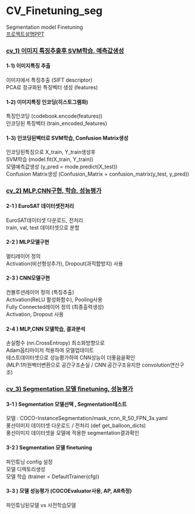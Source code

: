 # CV_Finetuning_seg
Segmentation model Finetuning <br>
[프로젝트설명PPT](https://github.com/LIMSCODE/CV_Finetuning_seg/blob/main/%EC%BB%B4%ED%93%A8%ED%84%B0%EB%B9%84%EC%A0%84%20HW3.pptx)
<br>

### [cv_1) 이미지 특징추출후 SVM학습, 예측값생성](https://github.com/LIMSCODE/CV_finetuning/blob/main/cv_1.ipynb)
#### 1-1) 이미지특징 추출 <br>
이미지에서 특징추출 (SIFT descriptor)  <br>
PCA로 정규화된 특징벡터 생성 (features) <br>
#### 1-2) 이미지특징 인코딩(히스토그램화) <br>
특징인코딩 (codebook.encode(features)) <br>
인코딩된 특징벡터 (train_encoded_features)  <br>
#### 1-3) 인코딩된벡터로 SVM학습, Confusion Matrix생성 <br>
인코딩된특징으로 X_train, Y_train생성후  <br>
SVM학습 (model.fit(X_train, Y_train)) <br>
모델예측값생성 (y_pred = mode.predict(X_test)) <br>
Confusion Matrix생성 (Confusion_Matrix = confusion_matrix(y_test, y_pred)) <br>
  
### [cv_2) MLP,CNN구현, 학습, 성능평가](https://github.com/LIMSCODE/CV_finetuning/blob/main/cv_2.ipynb)
#### 2-1 ) EuroSAT 데이터셋전처리 <br>
EuroSAT데이터셋 다운로드, 전처리 <br>
train, val, test 데이터셋으로 분할  <br>
#### 2-2 ) MLP모델구현  <br>
멀티레이어 정의 <br>
Activation(비선형성추가), Dropout(과적합방지) 사용 <br>
#### 2-3 ) CNN모델구현 <br>
컨볼루션레이어 정의 (특징추출) <br>
Activation(ReLU 활성화함수), Pooling사용 <br>
Fully Connected레이어 정의 (최종출력생성)  <br>
Activation, Dropout 사용  <br>
#### 2-4 ) MLP,CNN 모델학습, 결과분석 <br>
손실함수 (nn.CrossEntropy) 최소화방향으로  <br>
Adam옵티마이저 적용하여 모델업데이트   <br>
테스트데이터셋으로 성능평가하여 CNN성능이 더좋음을확인  <br>
(MLP:1차원벡터변환으로 공간구조손실 / CNN:공간구조유지한 convolution연산구조) <br>
 
### [cv_3) Segmentation 모델 finetuning, 성능평가](https://github.com/LIMSCODE/CV_finetuning/blob/main/cv_3.ipynb)
#### 3-1 ) Segmentation 모델선택  , Segmentation테스트  <br>
모델 : COCO-InstanceSegmentation/mask_rcnn_R_50_FPN_3x.yaml  <br>
풍선이미지 데이터셋 다운로드 / 전처리 (def get_balloon_dicts) <br>
풍선이미지 데이터셋을 모델에 적용한 segmentation결과확인   <br>
#### 3-2 ) Segmentation 모델 finetuning 
파인튜닝 config 설정 <br>
모델 디렉토리생성 <br>
모델 학습 (trainer = DefaultTrainer(cfg))
#### 3-3 ) 모델 성능평가 (COCOEvaluator사용, AP, AR측정)
파인튜닝된모델 vs 사전학습모델

